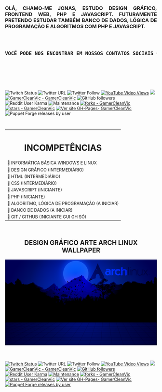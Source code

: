 <div font-family="open-sans">
<h3 align="justify">OLÁ, CHAMO-ME JONAS, ESTUDO DESIGN GRÁFICO, FRONTEND WEB, PHP E JAVASCRIPT. FUTURAMENTE PRETENDO ESTUDAR TAMBÉM BANCO DE DADOS, LÓGICA DE PROGRAMAÇÃO E ALGORITMOS COM PHP E JAVASCRIPT.</h3><br /> 
 <pre align="center"><h3>VOCẼ PODE NOS ENCONTRAR EM NOSSOS CONTATOS SOCIAIS CLICANDO NOS BOTÕES ABAIXO</h3></pre><br />

<!-- [![](https://raw.githubusercontent.com/GamerCleanVic/JottaLPB/main/TwitchGH.png)](https://twitch.tv/jottalpb) [![](https://raw.githubusercontent.com/GamerCleanVic/JottaLPB/main/TwitterGH2.png)](https://twitter.com/JottaLPB) [![](https://raw.githubusercontent.com/GamerCleanVic/JottaLPB/main/FaceGH.png)](https://www.facebook.com/JOTTALPB) [![](https://raw.githubusercontent.com/GamerCleanVic/JottaLPB/main/ytGH.png)](https://www.youtube.com/channel/UCd52qMJ2L7jBWqrcxmqUiZg/videos) [![](https://raw.githubusercontent.com/GamerCleanVic/JottaLPB/main/RedesGH.png)](https://jottalpb.blogspot.com/p/redes-sociais.html) [![](https://raw.githubusercontent.com/GamerCleanVic/JottaLPB/main/DonatesGH.png)](https://jottalpb.blogspot.com/p/donate.html)

## OLÁ EU SOU JONAS!

- :computer: SOU DESIGN GRÁFICO INTERMEDIÁRIO! -->

<br /><br />
 
![Twitch Status](https://img.shields.io/twitch/status/jottalpb?color=%234f0faf&label=Lives&logoColor=%234f0faf&style=social) ![Twitter URL](https://img.shields.io/twitter/url?color=purple&label=Divulgar&nbsp;a&nbsp;live&logoColor=%234f0faf&style=social&url=https%3A%2F%2Ftwitch.tv%2Fjottalpb) ![Twitter Follow](https://img.shields.io/twitter/follow/JottaLPB?color=%23333&logoColor=%234f0faf) [![YouTube Video Views](https://img.shields.io/youtube/views/sLUEb4ylYX4?label=JottaLPB&logoColor=%234f0faf&style=social)](https://www.youtube.com/channel/UCd52qMJ2L7jBWqrcxmqUiZg/featured/?sub_confirmation=1) [![](https://img.shields.io/badge/Facebook-P%C3%A1gina-%234f0faf?label=Facebook&message=Página&color=%234f0faf&logo=github&logoColor=%23ffffff)](https://www.facebook.com/JOTTALPB) [![GamerCleanVic - GamerCleanVic](https://img.shields.io/static/v1?label=Redes&nbsp;Sociais&message=Abrir&color=%234f0faf&logo=github)](https://jottalpb.blogspot.com/p/redes-sociais.html "Go to GitHub repo") ![GitHub followers](https://img.shields.io/github/followers/GamerCleanVic?color=%234f0faf&label=JottaLPB&logoColor=%234f0faf&style=social) ![Reddit User Karma](https://img.shields.io/reddit/user-karma/link/ArchPlusPlus?color=%234f0faf&label=JottaLPB&logoColor=%234f0faf&style=social) ![Maintenance](https://img.shields.io/maintenance/yes/2022?color=%234f0faf&label=maintened&logoColor=%234f0faf) [![forks - GamerCleanVic](https://img.shields.io/github/forks/GamerCleanVic/GamerCleanVic?style=social)](https://github.com/GamerCleanVic/GamerCleanVic) [![stars - GamerCleanVic](https://img.shields.io/github/stars/GamerCleanVic/GamerCleanVic?style=social)](https://github.com/GamerCleanVic/GamerCleanVic) [![Ver site GH-Pages- GamerCleanVic](https://img.shields.io/static/v1?label=Site&nbsp;GH-Pages&message=Abrir&color=%234f0faf&logo=github)](https://gamercleanvic.github.io/JottaLPB/) ![Puppet Forge releases by user](https://img.shields.io/puppetforge/rc/GamerCleanVic?color=%23ffffff&logoColor=%234f0faf)
 

<br /><div align="center">
<table>
<tr>
<th align="center">
<h1>
INCOMPETÊNCIAS
</h1>
</th>
</tr>
<tr align="left">
<td>
📖 INFORMÁTICA BÁSICA WINDOWS E LINUX
</td>
</tr>
<tr align="left">
<td>
📖 DESIGN GRÁFICO (INTERMEDIÁRIO)
</td>
</tr>
<tr align="left">
<td>
📖 HTML (INTERMEDIÁRIO)
</td>
</tr>
<tr align="left">
<td>
📖 CSS (INTERMEDIÁRIO)
</td>
</tr>
<tr align="left">
<td>
📖 JAVASCRIPT (INICIANTE)
</td>
</tr>
<tr align="justify">
<td>
📖 PHP (INICIANTE)
</td>
</tr>
<tr align="left">
<td>
📗 ALGORITMO, LÓGICA DE PROGRAMAÇÃO (A INICIAR)
</td>
</tr>
<tr align="left">
<td>
📗 BANCO DE DADOS (A INICIAR)
</td>
</tr>
<tr align="left">
<td>
📖 GIT / GITHUB (INICIANTE GUI GH SÓ)
</td>
</tr>
</table>
</div>
</div>
<br /><div align="center"><h2>  </h2></div>
<div align="center"><h2>DESIGN GRÁFICO ARTE ARCH LINUX WALLPAPER</h2></div>
<div align="center"><img src=https://raw.githubusercontent.com/GamerCleanVic/iconswpsofdistros/master/Arch%20Linux/ArchLand4kWideDark.png alt="Arch Art Design Gráfico" width="720px"></div><br /><br />

[![Twitch Status](https://img.shields.io/twitch/status/jottalpb?color=%234f0faf&label=Lives&logoColor=%234f0faf&style=social)](https://www.twitch.tv/jottalpb) ![Twitter URL](https://img.shields.io/twitter/url?color=purple&label=Divulgar&nbsp;a&nbsp;live&logoColor=%234f0faf&style=social&url=https%3A%2F%2Ftwitch.tv%2Fjottalpb) ![Twitter Follow](https://img.shields.io/twitter/follow/JottaLPB?color=%23333&logoColor=%234f0faf) [![YouTube Video Views](https://img.shields.io/youtube/views/sLUEb4ylYX4?label=JottaLPB&logoColor=%234f0faf&style=social)](https://www.youtube.com/channel/UCd52qMJ2L7jBWqrcxmqUiZg/featured/?sub_confirmation=1) [![](https://img.shields.io/badge/Facebook-P%C3%A1gina-%234f0faf?label=Facebook&message=Página&color=%234f0faf&logo=github&logoColor=%23ffffff)](https://www.facebook.com/JOTTALPB) [![GamerCleanVic - GamerCleanVic](https://img.shields.io/static/v1?label=Redes&nbsp;Sociais&message=Abrir&color=%234f0faf&logo=github)](https://jottalpb.blogspot.com/p/redes-sociais.html "Go to GitHub repo") [![GitHub followers](https://img.shields.io/github/followers/GamerCleanVic?color=%234f0faf&label=JottaLPB&logoColor=%234f0faf&style=social)](https://www.twitch.tv/jottalpb) [![Reddit User Karma](https://img.shields.io/reddit/user-karma/link/ArchPlusPlus?color=%234f0faf&label=JottaLPB&logoColor=%234f0faf&style=social)](https://www.reddit.com/user/ArchPlusPlus) [![Maintenance](https://img.shields.io/maintenance/yes/2022?color=%234f0faf&label=maintened&logoColor=%234f0faf)](https://www.twitch.tv/jottalpb) [![forks - GamerCleanVic](https://img.shields.io/github/forks/GamerCleanVic/GamerCleanVic?style=social)](https://www.twitch.tv/jottalpb) [![stars - GamerCleanVic](https://img.shields.io/github/stars/GamerCleanVic/GamerCleanVic?style=social)](https://www.twitch.tv/jottalpb) [![Ver site GH-Pages- GamerCleanVic](https://img.shields.io/static/v1?label=Site&nbsp;GH-Pages&message=Abrir&color=%234f0faf&logo=github)](https://gamercleanvic.github.io/JottaLPB/) [![Puppet Forge releases by user](https://img.shields.io/puppetforge/rc/GamerCleanVic?color=%23ffffff&logoColor=%234f0faf)](https://www.twitch.tv/jottalpb)


